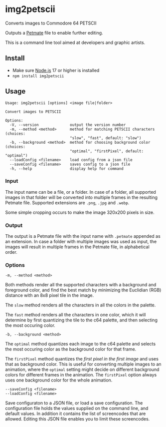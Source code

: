 # img2petscii

Converts images to Commodore 64 PETSCII

Outputs a [Petmate](https://nurpax.github.io/petmate/) file to enable further
editing.

This is a command line tool aimed at developers and graphic artists.

## Install

- Make sure [Node.js](https://nodejs.org/) 17 or higher is installed
- `npm install img2petscii`

## Usage

```
Usage: img2petscii [options] <image file|folder>

Convert images to PETSCII

Options:
  -V, --version              output the version number
  -m, --method <method>      method for matching PETSCII characters (choices:
                             "slow", "fast", default: "slow")
  -b, --background <method>  method for choosing background color (choices:
                             "optimal", "firstPixel", default: "optimal")
  --loadConfig <filename>    load config from a json file
  --saveConfig <filename>    saves config to a json file
  -h, --help                 display help for command
```

### Input

The input name can be a file, or a folder. In case of a folder, all supported
images in that folder will be converted into multiple frames in the resulting
Petmate file. Supported extensions are `.png`, `.jpg` and `.webp`.

Some simple cropping occurs to make the image 320x200 pixels in size.

### Output

The output is a Petmate file with the input name with `.petmate` appended as
an extension. In case a folder with multiple images was used as input, the
images will result in multiple frames in the Petmate file, in alphabetical
order.

### Options

    -m, --method <method>

Both methods render all the supported characters with a background and
foreground color, and find the best match by minimizing the Euclidian (RGB)
distance with an 8x8 pixel tile in the image.

The `slow` method renders all the characters in all the colors in the palette.

The `fast` method renders all the characters in one color, which it will determine
by first quantizing the tile to the c64 palette, and then selecting the most
occuring color.

    -b, --background <method>

The `optimal` method quantizes each image to the c64 palette and selects the most
occuring color as the background color for that frame.

The `firstPixel` method quantizes the _first pixel in the first image_ and uses
that as background color. This is useful for converting multiple images to an
animation, where the `optimal` setting might decide on different background
colors for different frames in the animation. The `firstPixel` option always
uses one background color for the whole animation.

    --saveConfig <filename>
    --loadConfig <filename>

Save configuraton to a JSON file, or load a save configuration. The
configuration file holds the values supplied on the command line, and default
values. In addition it contains the list of screencodes that are allowed.
Editing this JSON file enables you to limit these screencodes.

